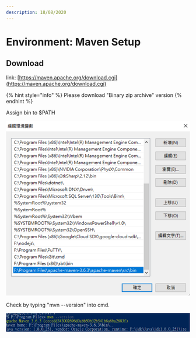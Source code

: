 ```yaml
---
description: 18/08/2020
---
```


# Environment: Maven Setup

## Download

link: [https://maven.apache.org/download.cgi](https://maven.apache.org/download.cgi)

{% hint style="info" %}
Please download "Binary zip archive" version
{% endhint %}

Assign bin to $PATH

![](../.gitbook/assets/add_variable.png)

Check by typing "mvn --version" into cmd. 

![Done!~](../.gitbook/assets/image%20%281%29.png)

